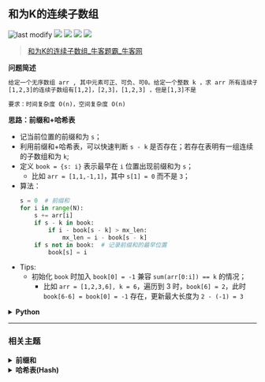 ## 和为K的连续子数组
<!--START_SECTION:badge-->

![last modify](https://img.shields.io/static/v1?label=last%20modify&message=2025-07-08%2016%3A53%3A13&label_color=gray&color=thistle&style=flat-square)
[![](https://img.shields.io/static/v1?label=&message=%E4%B8%AD%E7%AD%89&label_color=gray&color=yellow&style=flat-square)](../../../README.md#中等)
[![](https://img.shields.io/static/v1?label=&message=%E7%89%9B%E5%AE%A2&label_color=gray&color=green&style=flat-square)](../../../README.md#牛客)
[![](https://img.shields.io/static/v1?label=&message=%E5%89%8D%E7%BC%80%E5%92%8C&label_color=gray&color=blue&style=flat-square)](../../../README.md#前缀和)
[![](https://img.shields.io/static/v1?label=&message=%E5%93%88%E5%B8%8C%E8%A1%A8%28Hash%29&label_color=gray&color=blue&style=flat-square)](../../../README.md#哈希表hash)

<!--END_SECTION:badge-->
<!--info
tags: [前缀和, 哈希表]
source: 牛客
level: 中等
number: '0125'
name: 和为K的连续子数组
companies: []
-->

> [和为K的连续子数组_牛客题霸_牛客网](https://www.nowcoder.com/practice/704c8388a82e42e58b7f5751ec943a11)

<summary><b>问题简述</b></summary>

```txt
给定一个无序数组 arr , 其中元素可正、可负、可0。给定一个整数 k ，求 arr 所有连续子数组中累加和为k的最长连续子数组长度。保证至少存在一个合法的连续子数组。
[1,2,3]的连续子数组有[1,2]，[2,3]，[1,2,3] ，但是[1,3]不是

要求：时间复杂度 O(n)，空间复杂度 O(n)
```

<!-- 
<details><summary><b>详细描述</b></summary>

```txt
```

</details>
-->

<!-- <div align="center"><img src="../../../_assets/xxx.png" height="300" /></div> -->

<summary><b>思路：前缀和+哈希表</b></summary>

- 记当前位置的前缀和为 `s`；
- 利用前缀和+哈希表，可以快速判断 `s - k` 是否存在；若存在表明有一组连续的子数组和为 `k`;
- 定义 `book = {s: i}` 表示最早在 `i` 位置出现前缀和为 `s`；
    - 比如 `arr = [1,1,-1,1]`，其中 `s[1] = 0` 而不是 `3`；
- 算法：
    ```python
    s = 0  # 前缀和
    for i in range(N):
        s += arr[i] 
        if s - k in book:
            if i - book[s - k] > mx_len:
                mx_len = i - book[s - k]
        if s not in book:  # 记录前缀和的最早位置
            book[s] = i
    ```
- Tips:
    - 初始化 `book` 时加入 `book[0] = -1` 兼容 `sum(arr[0:i]) == k` 的情况；
        - 比如 `arr = [1,2,3,6], k = 6`，遍历到 3 时，`book[6] = 2`，此时 `book[6-6] = book[0] = -1` 存在，更新最大长度为 `2 - (-1) = 3`

<details><summary><b>Python</b></summary>

```python
```

</details>

<!--START_SECTION:relate-->

---

### 相关主题

<details><summary><b>前缀和</b></summary>

> [[中等, LeetCode] 路径总和III](../06/LeetCode_0437_中等_路径总和III.md)  
> [[中等, 剑指Offer] 构建乘积数组](../01/剑指Offer_6600_中等_构建乘积数组.md)  
  > 

</details>
<details><summary><b>哈希表(Hash)</b></summary>

> [[中等, LeetCode] 字母异位词分组 🔥](../10/LeetCode_0049_中等_字母异位词分组.md)  
> [[中等, LeetCode] 重复的DNA序列](../07/LeetCode_0187_中等_重复的DNA序列.md)  
> [[中等, 剑指Offer] 复杂链表的复制（深拷贝） 🔥](../../2021/12/剑指Offer_3500_中等_复杂链表的复制（深拷贝）.md)  
> [[中等, 剑指Offer] 最长不含重复字符的子字符串](../../2021/12/剑指Offer_4800_中等_最长不含重复字符的子字符串.md)  
  > 
> [[困难, 牛客] 数组中的最长连续子序列](../04/牛客_0095_困难_数组中的最长连续子序列.md)  
  > 
> [[简单, LeetCode] 两数之和 🔥](../../2021/10/LeetCode_0001_简单_两数之和.md)  
> [[简单, 剑指Offer] 数组中重复的数字](../../2021/11/剑指Offer_0300_简单_数组中重复的数字.md)  
> [[简单, 剑指Offer] 第一个只出现一次的字符](../../2021/12/剑指Offer_5000_简单_第一个只出现一次的字符.md)  
> [[简单, 牛客] 两数之和](../03/牛客_0061_简单_两数之和.md)  
> [[简单, 牛客] 第一个只出现一次的字符](../02/牛客_0031_简单_第一个只出现一次的字符.md)  
> [[简单, 程序员面试金典] 判定是否互为字符重排](../09/程序员面试金典_0102_简单_判定是否互为字符重排.md)  
  > 

</details>

<!--END_SECTION:relate-->